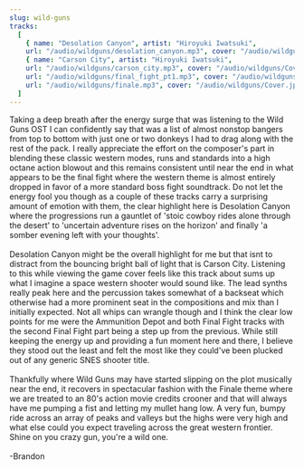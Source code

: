 ```yaml
---
slug: wild-guns
tracks:
  [
	{ name: "Desolation Canyon", artist: "Hiroyuki Iwatsuki", 
	url: "/audio/wildguns/desolation_canyon.mp3", cover: "/audio/wildguns/Cover.jpg" },
	{ name: "Carson City", artist: "Hiroyuki Iwatsuki", 
	url: "/audio/wildguns/carson_city.mp3", cover: "/audio/wildguns/Cover.jpg" },{ name: "Final Fight Pt. 1", artist: "Hiroyuki Iwatsuki", 
	url: "/audio/wildguns/final_fight_pt1.mp3", cover: "/audio/wildguns/Cover.jpg" },{ name: "Finale", artist: "Hiroyuki Iwatsuki", 
	url: "/audio/wildguns/finale.mp3", cover: "/audio/wildguns/Cover.jpg" },
  ]
---
```


<p><p>Taking a deep breath after the energy surge that was listening to the Wild Guns OST I can confidently say that was a list of almost nonstop bangers from top to bottom with just one or two donkeys I had to drag along with the rest of the pack. I really appreciate the effort on the composer's part in blending these classic western modes, runs and standards into a high octane action blowout and this remains consistent until near the end in what appears to be the final fight where the western theme is almost entirely dropped in favor of a more standard boss fight soundtrack. Do not let the energy fool you though as a couple of these tracks carry a surprising amount of emotion with them, the clear highlight here is Desolation Canyon where the progressions run a gauntlet of 'stoic cowboy rides alone through the desert' to 'uncertain adventure rises on the horizon' and finally 'a somber evening left with your thoughts'. <br> <br>Desolation Canyon might be the overall highlight for me but that isnt to distract from the bouncing bright ball of light that is Carson City. Listening to this while viewing the game cover feels like this track about sums up what I imagine a space western shooter would sound like. The lead synths really peak here and the percussion takes somewhat of a backseat which otherwise had a more prominent seat in the compositions and mix than I initially expected. Not all whips can wrangle though and I think the clear low points for me were the Ammunition Depot and both Final Fight tracks with the second Final Fight part being a step up from the previous. While still keeping the energy up and providing a fun moment here and there, I believe they stood out the least and felt the most like they could've been plucked out of any generic SNES shooter title. <br><br>Thankfully where Wild Guns may have started slipping on the plot musically near the end, it recovers in spectacular fashion with the Finale theme where we are treated to an 80's action movie credits crooner and that will always have me pumping a fist and letting my mullet hang low. A very fun, bumpy ride across an array of peaks and valleys but the highs were very high and what else could you expect traveling across the great western frontier. Shine on you crazy gun, you're a wild one.<br><br>-Brandon</p>
